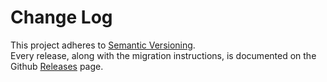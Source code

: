 # Change Log

This project adheres to [Semantic Versioning](http://semver.org/).  
Every release, along with the migration instructions, is documented on the Github [Releases](https://github.com/xabikos/vscode-react/releases) page.